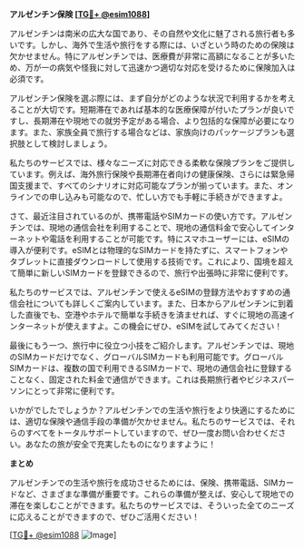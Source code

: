 **アルゼンチン保険 [[TG💪+ @esim1088](https://t.me/s/esim1088)]**

アルゼンチンは南米の広大な国であり、その自然や文化に魅了される旅行者も多いです。しかし、海外で生活や旅行をする際には、いざという時のための保険は欠かせません。特にアルゼンチンでは、医療費が非常に高額になることが多いため、万が一の病気や怪我に対して迅速かつ適切な対応を受けるために保険加入は必須です。

アルゼンチン保険を選ぶ際には、まず自分がどのような状況で利用するかを考えることが大切です。短期滞在であれば基本的な医療保障が付いたプランが良いですし、長期滞在や現地での就労予定がある場合、より包括的な保障が必要になります。また、家族全員で旅行する場合などは、家族向けのパッケージプランも選択肢として検討しましょう。

私たちのサービスでは、様々なニーズに対応できる柔軟な保険プランをご提供しています。例えば、海外旅行保険や長期滞在者向けの健康保険、さらには緊急帰国支援まで、すべてのシナリオに対応可能なプランが揃っています。また、オンラインでの申し込みも可能なので、忙しい方でも手軽に手続きができますよ。

さて、最近注目されているのが、携帯電話やSIMカードの使い方です。アルゼンチンでは、現地の通信会社を利用することで、現地の通信料金で安心してインターネットや電話を利用することが可能です。特にスマホユーザーには、eSIMの導入が便利です。eSIMとは物理的なSIMカードを持たずに、スマートフォンやタブレットに直接ダウンロードして使用する技術です。これにより、国境を超えて簡単に新しいSIMカードを登録できるので、旅行や出張時に非常に便利です。

私たちのサービスでは、アルゼンチンで使えるeSIMの登録方法やおすすめの通信会社についても詳しくご案内しています。また、日本からアルゼンチンに到着した直後でも、空港やホテルで簡単な手続きを済ませれば、すぐに現地の高速インターネットが使えますよ。この機会にぜひ、eSIMを試してみてください！

最後にもう一つ、旅行中に役立つ小技をご紹介します。アルゼンチンでは、現地のSIMカードだけでなく、グローバルSIMカードも利用可能です。グローバルSIMカードは、複数の国で利用できるSIMカードで、現地の通信会社に登録することなく、固定された料金で通信ができます。これは長期旅行者やビジネスパーソンにとって非常に便利です。

いかがでしたでしょうか？アルゼンチンでの生活や旅行をより快適にするためには、適切な保険や通信手段の準備が欠かせません。私たちのサービスでは、それらのすべてをトータルサポートしていますので、ぜひ一度お問い合わせください。あなたの旅が安全で充実したものになりますように！

**まとめ**

アルゼンチンでの生活や旅行を成功させるためには、保険、携帯電話、SIMカードなど、さまざまな準備が重要です。これらの準備が整えば、安心して現地での滞在を楽しむことができます。私たちのサービスでは、そういった全てのニーズに応えることができますので、ぜひご活用ください！

[[TG💪+ @esim1088](https://t.me/s/esim1088) ![Image](https://i.postimg.cc/Y0z9fWf4/image.png)]
